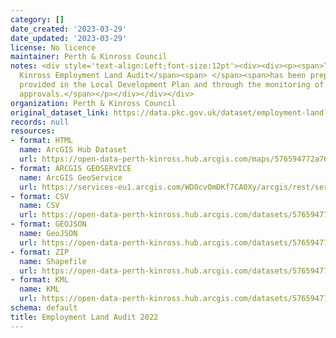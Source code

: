 ```yaml
---
category: []
date_created: '2023-03-29'
date_updated: '2023-03-29'
license: No licence
maintainer: Perth & Kinross Council
notes: <div style='text-align:Left;font-size:12pt'><div><div><p><span>The Perth and
  Kinross Employment Land Audit</span><span> </span><span>has been prepared from information
  provided in the Local Development Plan and through the monitoring of planning application
  approvals.</span></p></div></div></div>
organization: Perth & Kinross Council
original_dataset_link: https://data.pkc.gov.uk/dataset/employment-land-audit-2022
records: null
resources:
- format: HTML
  name: ArcGIS Hub Dataset
  url: https://open-data-perth-kinross.hub.arcgis.com/maps/576594772a76474980e4ce11cc2ea5a3_9
- format: ARCGIS GEOSERVICE
  name: ArcGIS GeoService
  url: https://services-eu1.arcgis.com/WD0cvOmDKf7CA0Xy/arcgis/rest/services/Employment_Land_Audit_2022/FeatureServer/9
- format: CSV
  name: CSV
  url: https://open-data-perth-kinross.hub.arcgis.com/datasets/576594772a76474980e4ce11cc2ea5a3_9.csv?outSR=%7B%22latestWkid%22%3A27700%2C%22wkid%22%3A27700%7D
- format: GEOJSON
  name: GeoJSON
  url: https://open-data-perth-kinross.hub.arcgis.com/datasets/576594772a76474980e4ce11cc2ea5a3_9.geojson?outSR=%7B%22latestWkid%22%3A27700%2C%22wkid%22%3A27700%7D
- format: ZIP
  name: Shapefile
  url: https://open-data-perth-kinross.hub.arcgis.com/datasets/576594772a76474980e4ce11cc2ea5a3_9.zip?outSR=%7B%22latestWkid%22%3A27700%2C%22wkid%22%3A27700%7D
- format: KML
  name: KML
  url: https://open-data-perth-kinross.hub.arcgis.com/datasets/576594772a76474980e4ce11cc2ea5a3_9.kml?outSR=%7B%22latestWkid%22%3A27700%2C%22wkid%22%3A27700%7D
schema: default
title: Employment Land Audit 2022
---
```

